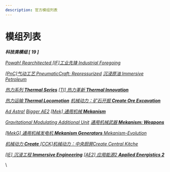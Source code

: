 ```yaml
---
description: 官方模组列表
---
```


# 模组列表

_**科技类模组   \[ 19 ]**_

[_Powah! Rearchitected_ ](https://www.mcmod.cn/class/6605.html)      [      _\[IF\]工业先锋 Industrial Foregoing_  ](https://www.mcmod.cn/class/979.html)

[_\[PnC\]气动工艺 PneumaticCraft: Repressurized_](https://www.mcmod.cn/class/270.html)          [_沉浸原油  Immersive Petroleum_](https://www.mcmod.cn/class/819.html)

[_热力系列   **Thermal Series**_](https://www.mcmod.cn/class/3824.htm)           [ _\[TI\] 热力革新   **Thermal Innovation**_](https://www.mcmod.cn/class/1126.html)

[_热力运输   **Thermal Locomotion**_](https://www.mcmod.cn/class/3237.html)       [_机械动力：矿石开掘   **Create Ore Excavation**_](https://www.mcmod.cn/class/7300.html)

[_Ad Astra!_](https://www.mcmod.cn/class/7395.html)         [ _Bigger AE2_](https://www.mcmod.cn/class/14676.html)          [ _\[Mek\] 通用机械   **Mekanism**_](https://www.mcmod.cn/class/187.html)

[_Gravitational Modulating Additional Unit_](https://www.mcmod.cn/class/10425.html)           [_通用机械武器  **Mekanism: Weapons**_](https://www.mcmod.cn/class/12800.html)

[_\[MekG\] 通用机械发电机 **Mekanism Generators**_ ](https://www.mcmod.cn/class/1323.html)         [_Mekanism-Evolution_](https://www.mcmod.cn/class/10499.html)

[_机械动力 **Create**_ ](https://www.mcmod.cn/class/2021.html)           [_\[CCK\]机械动力：中央厨房Create Central Kitche_](https://www.mcmod.cn/class/9151.html)

_\[_[_IE\] 沉浸工程 **Immersive Engineering**_](https://www.mcmod.cn/class/463.html)       [ _\[AE2\] 应用能源2 **Applied Energistics 2**_](https://www.mcmod.cn/class/260.html)





\
